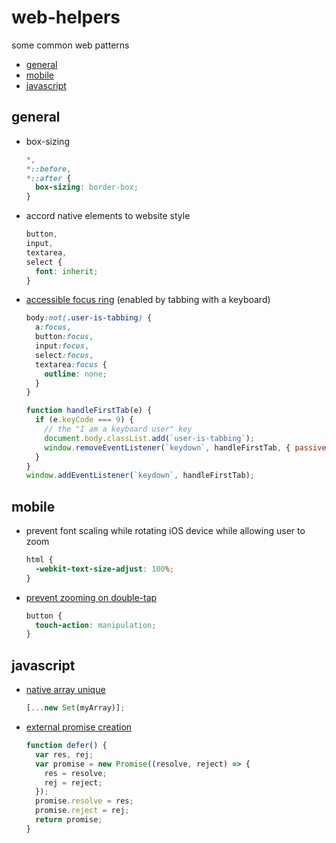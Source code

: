 # web-helpers

some common web patterns

<!-- START doctoc generated TOC please keep comment here to allow auto update -->
<!-- DON'T EDIT THIS SECTION, INSTEAD RE-RUN doctoc TO UPDATE -->


- [general](#general)
- [mobile](#mobile)
- [javascript](#javascript)

<!-- END doctoc generated TOC please keep comment here to allow auto update -->

## general

- box-sizing
  ```css
  *,
  *::before,
  *::after {
    box-sizing: border-box;
  }
  ```
- accord native elements to website style
  ```css
  button,
  input,
  textarea,
  select {
    font: inherit;
  }
  ```
- [accessible focus ring](https://hackernoon.com/removing-that-ugly-focus-ring-and-keeping-it-too-6c8727fefcd2) (enabled by tabbing with a keyboard)
  ```scss
  body:not(.user-is-tabbing) {
    a:focus,
    button:focus,
    input:focus,
    select:focus,
    textarea:focus {
      outline: none;
    }
  }
  ```
  ```js
  function handleFirstTab(e) {
    if (e.keyCode === 9) {
      // the "I am a keyboard user" key
      document.body.classList.add(`user-is-tabbing`);
      window.removeEventListener(`keydown`, handleFirstTab, { passive: true });
    }
  }
  window.addEventListener(`keydown`, handleFirstTab);
  ```

## mobile

- prevent font scaling while rotating iOS device while allowing user to zoom
  ```css
  html {
    -webkit-text-size-adjust: 100%;
  }
  ```
- [prevent zooming on double-tap](https://stackoverflow.com/questions/46167604/iphone-html-disable-double-tap-to-zoom)

  ```css
  button {
    touch-action: manipulation;
  }
  ```

## javascript

- [native array unique](https://stackoverflow.com/questions/1960473/get-all-unique-values-in-a-javascript-array-remove-duplicates#14438954)
  ```js
  [...new Set(myArray)];
  ```
- [external promise creation](http://lea.verou.me/2016/12/resolve-promises-externally-with-this-one-weird-trick/)
  ```js
  function defer() {
    var res, rej;
    var promise = new Promise((resolve, reject) => {
      res = resolve;
      rej = reject;
    });
    promise.resolve = res;
    promise.reject = rej;
    return promise;
  }
  ```
